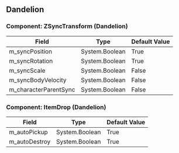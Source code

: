 ## Dandelion

### Component: ZSyncTransform (Dandelion)

|Field|Type|Default Value|
|-----|----|-------------|
|m_syncPosition|System.Boolean|True|
|m_syncRotation|System.Boolean|True|
|m_syncScale|System.Boolean|False|
|m_syncBodyVelocity|System.Boolean|False|
|m_characterParentSync|System.Boolean|False|

### Component: ItemDrop (Dandelion)

|Field|Type|Default Value|
|-----|----|-------------|
|m_autoPickup|System.Boolean|True|
|m_autoDestroy|System.Boolean|True|

